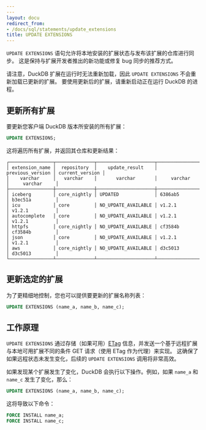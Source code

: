 ```yaml
---
---
layout: docu
redirect_from:
- /docs/sql/statements/update_extensions
title: UPDATE EXTENSIONS
---
```


`UPDATE EXTENSIONS` 语句允许将本地安装的扩展状态与发布该扩展的仓库进行同步。
这是保持与扩展开发者推出的新功能或修复 bug 同步的推荐方式。

请注意，DuckDB 扩展在运行时无法重新加载，因此 `UPDATE EXTENSIONS` 不会重新加载已更新的扩展。
要使用更新后的扩展，请重新启动正在运行 DuckDB 的进程。

## 更新所有扩展

要更新您客户端 DuckDB 版本所安装的所有扩展：

```sql
UPDATE EXTENSIONS;
```

这将遍历所有扩展，并返回其仓库和更新结果：

```text
┌────────────────┬──────────────┬─────────────────────┬──────────────────┬─────────────────┐
│ extension_name │  repository  │    update_result    │ previous_version │ current_version │
│    varchar     │   varchar    │       varchar       │     varchar      │     varchar     │
├────────────────┼──────────────┼─────────────────────┼──────────────────┼─────────────────┤
│ iceberg        │ core_nightly │ UPDATED             │ 6386ab5          │ b3ec51a         │
│ icu            │ core         │ NO_UPDATE_AVAILABLE │ v1.2.1           │ v1.2.1          │
│ autocomplete   │ core         │ NO_UPDATE_AVAILABLE │ v1.2.1           │ v1.2.1          │
│ httpfs         │ core_nightly │ NO_UPDATE_AVAILABLE │ cf3584b          │ cf3584b         │
│ json           │ core         │ NO_UPDATE_AVAILABLE │ v1.2.1           │ v1.2.1          │
│ aws            │ core_nightly │ NO_UPDATE_AVAILABLE │ d3c5013          │ d3c5013         │
└────────────────┴──────────────┴─────────────────────┴──────────────────┴─────────────────┘
```

## 更新选定的扩展

为了更精细地控制，您也可以提供要更新的扩展名称列表：

```sql
UPDATE EXTENSIONS (name_a, name_b, name_c);
```

## 工作原理

`UPDATE EXTENSIONS` 通过存储（如果可用）[ETag](https://en.wikipedia.org/wiki/HTTP_ETag) 信息，并发送一个基于远程扩展与本地可用扩展不同的条件 GET 请求（使用 ETag 作为代理）来实现。
这确保了如果远程状态未发生变化，后续的 `UPDATE EXTENSIONS` 调用将非常高效。

如果发现某个扩展发生了变化，DuckDB 会执行以下操作。例如，如果 `name_a` 和 `name_c` 发生了变化，那么：

```sql
UPDATE EXTENSIONS (name_a, name_b, name_c);
```

这将导致以下命令：

```sql
FORCE INSTALL name_a;
FORCE INSTALL name_c;
```
